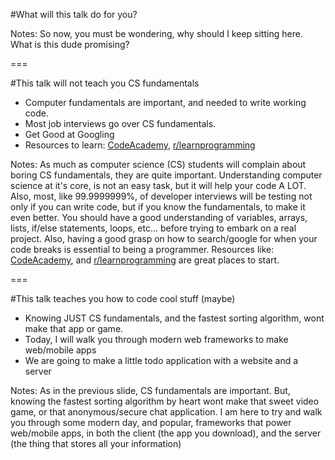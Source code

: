 #What will this talk do for you?

Notes:
So now, you must be wondering, why should I keep sitting here. What is this dude promising?

===

#This talk will not teach you CS fundamentals
* Computer fundamentals are important, and needed to write working code.
* Most job interviews go over CS fundamentals.
* Get Good at Googling
* Resources to learn: [CodeAcademy](https://www.codecademy.com/), [r/learnprogramming](https://www.reddit.com/r/learnprogramming/)

Notes:
As much as computer science (CS) students will complain about boring CS fundamentals, they are quite important. Understanding computer science at it's core, is not an easy task, but it will help your code A LOT. Also, most, like 99.9999999%, of developer interviews will be testing not only if you can write code, but if you know the fundamentals, to make it even better. You should have a good understanding of variables, arrays, lists, if/else statements, loops, etc... before trying to embark on a real project. Also, having a good grasp on how to search/google for when your code breaks is essential to being a programmer. Resources like: [CodeAcademy](https://www.codecademy.com/), and [r/learnprogramming](https://www.reddit.com/r/learnprogramming/) are great places to start.

===

#This talk teaches you how to code cool stuff (maybe)
* Knowing JUST CS fundamentals, and the fastest sorting algorithm, wont make that app or game.
* Today, I will walk you through modern web frameworks to make web/mobile apps
* We are going to make a little todo application with a website and a server

Notes:
As in the previous slide, CS fundamentals are important. But, knowing the fastest sorting algorithm by heart wont make that sweet video game, or that anonymous/secure chat application. I am here to try and walk you through some modern day, and popular, frameworks that power web/mobile apps, in both the client (the app you download), and the server (the thing that stores all your information)
